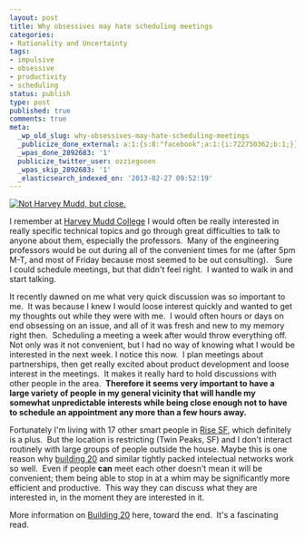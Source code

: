 ```yaml
---
layout: post
title: Why obsessives may hate scheduling meetings
categories:
- Rationality and Uncertainty
tags:
- impulsive
- obsessive
- productivity
- scheduling
status: publish
type: post
published: true
comments: true
meta:
  _wp_old_slug: why-obsessives-may-hate-scheduling-meetings
  _publicize_done_external: a:1:{s:8:"facebook";a:1:{i:722750362;b:1;}}
  _wpas_done_2892683: '1'
  publicize_twitter_user: ozziegooen
  _wpas_skip_2892683: '1'
  _elasticsearch_indexed_on: '2013-02-27 09:52:19'
---
```

[ ![Not Harvey Mudd, but close.](http://bowlabs.files.wordpress.com/2013/02/b1_north_hallway1.jpg) ](http://bowlabs.files.wordpress.com/2013/02/b1_north_hallway1.jpg)

I remember at [Harvey Mudd College](http://www.hmc.edu/) I would often be really interested in really specific technical topics and go through great difficulties to talk to anyone about them, especially the professors.  Many of the engineering professors would be out during all of the convenient times for me (after 5pm M-T, and most of Friday because most seemed to be out consulting).   Sure I could schedule meetings, but that didn't feel right.  I wanted to walk in and start talking. 

It recently dawned on me what very quick discussion was so important to me.  It was because I knew I would loose interest quickly and wanted to get my thoughts out while they were with me.  I would often hours or days on end obsessing on an issue, and all of it was fresh and new to my memory right then.  Scheduling a meeting a week after would throw everything off. Not only was it not convenient, but I had no way of knowing what I would be interested in the next week. I notice this now.  I plan meetings about partnerships, then get really excited about product development and loose interest in the meetings.  It makes it really hard to hold discussions with other people in the area.  **Therefore it seems very important to have a large variety of people in my general vicinity that will handle my somewhat unpredictable interests while being close enough not to have to schedule an appointment any more than a few hours away.** 

Fortunately I'm living with 17 other smart people in [Rise SF](http://risesf.com/), which definitely is a plus.  But the location is restricting (Twin Peaks, SF) and I don't interact routinely with large groups of people outside the house. Maybe this is one reason why [building 20](http://en.wikipedia.org/wiki/Building_20) and similar tightly packed intelectual networks work so well.  Even if people **can** meet each other doesn't mean it will be convenient; them being able to stop in at a whim may be significantly more efficient and productive.  This way they can discuss what they are interested in, in the moment they are interested in it.  

More information on [Building 20](http://www.newyorker.com/reporting/2012/01/30/120130fa_fact_lehrer?currentPage=all) here, toward the end.  It's a fascinating read.
